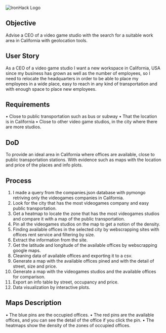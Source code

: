 ![IronHack Logo](https://s3-eu-west-1.amazonaws.com/ih-materials/uploads/upload_d5c5793015fec3be28a63c4fa3dd4d55.png)

## Objective
Advise a CEO of a video game studio with the search for a suitable work area in California with geolocation tools.

## User Story
As a CEO of a video game studio I want a new workspace in California, USA since my business has grown as well as the number of employees, so I need to relocate the headquarters in order to be able to place my employees in a wide place, easy to reach in any kind of transportation and with enough space to place new employees.

## Requirements
• Close to public transportation such as bus or subway
• That the location is in California
• Close to other video game studios, in the city where there are more studios.

## DoD
To provide an ideal area in California where offices are available, close to public transportation stations. With evidence such as maps with the location and price of the places and info plots.

## Process
1. I made a query from the companies.json database with pymongo retriving only the videogames companies in California.
2. Look for the city that has the most videogames company and easy public transportation.
3. Get a heatmap to locate the zone that has the most videogames studios and compare it with a map of the public transportation.
4. Pin all the videogames studios on the map to get a notion of the density.
5. Finding available offices in the selected city by webscrapping sites with offices rent service and filtering by size.
6. Extract the information from the site.
7. Get the latitude and longitude of the available offices by webscrapping google maps.
8. Cleaning data of available offices and exporting it to a csv.
9. Generate a map with the available offices pined and with the detail of street, size and price.
10. Generate a map with the videogames studios and the available offices for comparison.
11. Export an info table by street, occupancy and price.
12. Data visualization by interactive plots.

## Maps Description
• The blue pins are the occupied offices.
• The red pins are the available offices, and you can see the detail of the office if you click the pin.
• The heatmaps show the density of the zones of occupied offices.